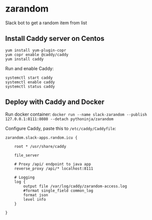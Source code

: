 # zarandom
Slack bot to get a random item from list

## Install Caddy server on Centos

```
yum install yum-plugin-copr
yum copr enable @caddy/caddy
yum install caddy
```

Run and enable Caddy:

```
systemctl start caddy
systemctl enable caddy
systemctl status caddy
```

## Deploy with Caddy and Docker

Run docker container: `docker run --name slack-zarandom --publish 127.0.0.1:8111:8080 --detach pythoninja/zarandom`

Configure Caddy, paste this to `/etc/caddy/Caddyfile`:

```
zarandom.slack-apps.random.icu {

    root * /usr/share/caddy
    
    file_server
    
    # Proxy /api/ endpoint to java app
    reverse_proxy /api/* localhost:8111

    # Logging
    log {
        output file /var/log/caddy/zarandom-access.log
        #format single_field common_log
        format json
        level info
    }

}
```
